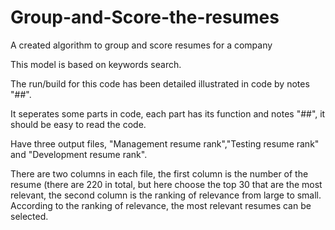 # Group-and-Score-the-resumes  
A created algorithm to group and score resumes for a company  

This model is based on keywords search.  

The run/build for this code has been detailed illustrated in code by notes "##".   

It seperates some parts in code, each part has its function and notes "##", it should be easy to read the code.   

Have three output files, "Management resume rank","Testing resume rank" and "Development resume rank".  


There are two columns in each file, the first column is the number of the resume (there are 220 in total, but here choose the top 30 that are the most relevant, the second column is the ranking of relevance from large to small. According to the ranking of relevance, the most relevant resumes can be selected.  

